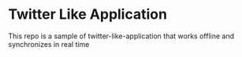 # Twitter Like Application

This repo is a sample of twitter-like-application that works offline and synchronizes in real time

